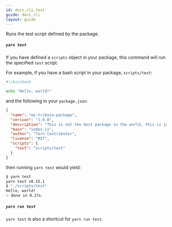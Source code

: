 ```yaml
---
id: docs_cli_test
guide: docs_cli
layout: guide
---
```


<p class="lead">Runs the test script defined by the package.</p>

##### `yarn test` <a class="toc" id="toc-yarn-test" href="#toc-yarn-test"></a>

If you have defined a `scripts` object in your package, this command will run
the specified `test` script.

For example, if you have a bash script in your package, `scripts/test`:

```sh
#!/bin/bash

echo "Hello, world!"
```

and the following in your `package.json`:

```json
{
  "name": "my-tribute-package",
  "version": "1.0.0",
  "description": "This is not the best package in the world, this is just a tribute.",
  "main": "index.js",
  "author": "Yarn Contributor",
  "license": "MIT",
  "scripts": {
    "test": "scripts/test"
  }
}
```

then running `yarn test` would yield:

```sh
$ yarn test
yarn test v0.15.1
$ "./scripts/test"
Hello, world!
✨ Done in 0.17s.
```
##### `yarn run test`

`yarn test` is also a shortcut for `yarn run test`.
